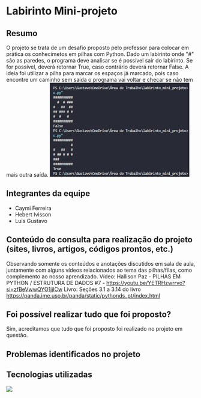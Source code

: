# Labirinto Mini-projeto
## Resumo
O projeto se trata de um desafio proposto pelo professor para colocar em prática os conhecimetos em pilhas com Python.
Dado um labirinto onde "#" são as paredes, o programa deve analisar se é possível sair do labirinto. Se for possível, deverá retornar True, caso contrário deverá retornar False. A ideia foi utilizar a pilha para marcar os espaços já marcado, pois caso encontre um caminho sem saída o programa vai voltar e checar se não tem mais outra saída.
<img height="250" width="auto" src="assets/print-lab.jpeg">

## Integrantes da equipe
- Caymi Ferreira
- Hebert Ivisson
- Luis Gustavo

## Conteúdo de consulta para realização do projeto (sites, livros, artigos, códigos prontos, etc.)
Observando somente os conteúdos e anotações discutidos em sala de aula, juntamente com alguns vídeos relacionados ao tema das pilhas/filas, como complemento ao nosso aprendizado.
Vídeo: Hallison Paz - PILHAS EM PYTHON / ESTRUTURA DE DADOS #7 - https://youtu.be/YETRHzwrrvo?si=zfBeVwwQYO1jjlCw
Livro: Seções 3.1 a 3.14 do livro https://panda.ime.usp.br/panda/static/pythonds_pt/index.html

## Foi possível realizar tudo que foi proposto?
Sim, acreditamos que tudo que foi proposto foi realizado no projeto em questão.

## Problemas identificados no projeto

## Tecnologias utilizadas
<img height="80" width="auto" src="https://upload.wikimedia.org/wikipedia/commons/thumb/c/c3/Python-logo-notext.svg/1200px-Python-logo-notext.svg.png">

